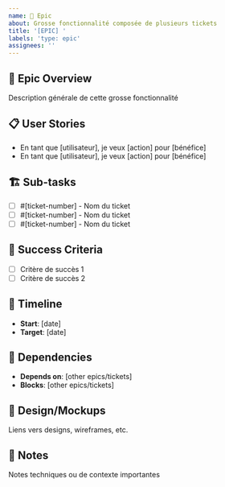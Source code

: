 ```yaml
---
name: 🎯 Epic
about: Grosse fonctionnalité composée de plusieurs tickets
title: '[EPIC] '
labels: 'type: epic'
assignees: ''
---
```


## 🎯 Epic Overview
Description générale de cette grosse fonctionnalité

## 📋 User Stories
- En tant que [utilisateur], je veux [action] pour [bénéfice]
- En tant que [utilisateur], je veux [action] pour [bénéfice]

## 🏗️ Sub-tasks
- [ ] #[ticket-number] - Nom du ticket
- [ ] #[ticket-number] - Nom du ticket
- [ ] #[ticket-number] - Nom du ticket

## 🎯 Success Criteria
- [ ] Critère de succès 1
- [ ] Critère de succès 2

## 📅 Timeline
- **Start**: [date]
- **Target**: [date]

## 🔗 Dependencies
- **Depends on**: [other epics/tickets]
- **Blocks**: [other epics/tickets]

## 🎨 Design/Mockups
Liens vers designs, wireframes, etc.

## 📝 Notes
Notes techniques ou de contexte importantes